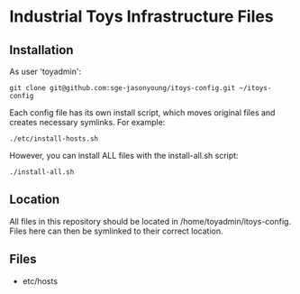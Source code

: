 # Industrial Toys Infrastructure Files

## Installation

As user 'toyadmin':

    git clone git@github.com:sge-jasonyoung/itoys-config.git ~/itoys-config

Each config file has its own install script, which moves original files and creates necessary symlinks. For example:

    ./etc/install-hosts.sh

However, you can install ALL files with the install-all.sh script:

    ./install-all.sh

## Location

All files in this repository should be located in /home/toyadmin/itoys-config. Files here can then be symlinked to their correct location.

## Files

- etc/hosts
